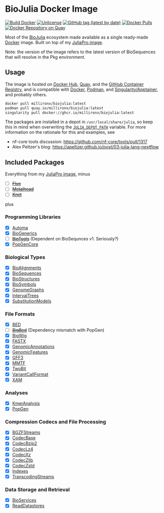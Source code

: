 # BioJulia Docker Image

[![Build Docker](https://github.com/MillironX/docker-BioJulia/actions/workflows/build_docker.yml/badge.svg)](https://github.com/MillironX/docker-BioJulia/actions/workflows/build_docker.yml)
[![Unlicense](https://img.shields.io/github/license/MillironX/docker-BioJulia)](https://github.com/MillironX/docker-BioJulia/blob/master/LICENSE)
[![GitHub tag (latest by date)](https://img.shields.io/github/v/tag/MillironX/docker-BioJulia)](https://github.com/MillironX/docker-BioJulia/tags)
[![Docker Pulls](https://img.shields.io/docker/pulls/millironx/biojulia)](https://hub.docker.com/r/millironx/biojulia)
[![Docker Repository on Quay](https://quay.io/repository/millironx/biojulia/status "Docker Repository on Quay")](https://quay.io/repository/millironx/biojulia)

Most of the [BioJulia] ecosystem made available as a single ready-made [Docker]
image. Built on top of my [JuliaPro image].

Note: the version of the image refers to the latest version of BioSequences that
will resolve in the Pkg environment.

## Usage

The image is hosted on [Docker Hub], [Quay], and the [GitHub Container
Registry], and is compatible with [Docker], [Podman], and
[Singularity/Apptainer], and probably others.

```bash
docker pull millironx/biojulia:latest
podman pull quay.io/millironx/biojulia:latest
singularity pull docker://ghcr.io/millironx/biojulia:latest
```

The packages are installed in a depot in `/usr/local/share/julia`, so keep this
in mind when overwriting the [`JULIA_DEPOT_PATH`] variable. For more information
on the rationale for this and examples, see

- nf-core tools discussion: <https://github.com/nf-core/tools/pull/1317>
- Alex Peltzer's blog: <https://apeltzer.github.io/post/03-julia-lang-nextflow>

## Included Packages

Everything from my [JuliaPro image], minus

- [ ] ~~[Flux](https://github.com/FluxML/Flux.jl)~~
- [ ] ~~[Metalhead](https://github.com/FluxML/Metalhead.jl)~~
- [ ] ~~[Knet](https://github.com/denizyuret/Knet.jl)~~

plus

### Programming Libraries

- [x] [Automa](https://github.com/BioJulia/Automa.jl)
- [x] [BioGenerics](https://github.com/BioJulia/BioGenerics.jl)
- [ ] ~~[BioTools](https://github.com/BioJulia/BioTools.jl)~~ (Dependent on
  BioSequnces v1. Seriously?)
- [x] [PopGenCore](https://github.com/BioJulia/PopGenCore.jl)

### Biological Types

- [x] [BioAlignments](https://github.com/MillironX/BioAlignments.jl)
- [x] [BioSequences](https://github.com/BioJulia/BioSequences.jl)
- [x] [BioStructures](https://github.com/BioJulia/BioStructures.jl)
- [x] [BioSymbols](https://github.com/BioJulia/BioSymbols.jl)
- [x] [GenomeGraphs](https://github.com/BioJulia/GenomeGraphs.jl)
- [x] [IntervalTrees](https://github.com/BioJulia/IntervalTrees.jl)
- [x] [SubstitutionModels](https://github.com/BioJulia/SubstitutionModels.jl)

### File Formats

- [x] [BED](https://github.com/BioJulia/BED.jl)
- [ ] ~~[BigBed](https://github.com/BioJulia/BigBed.jl)~~ (Dependency mismatch
  with PopGen)
- [x] [BigWig](https://github.com/BioJulia/BigWig.jl)
- [x] [FASTX](https://github.com/BioJulia/FASTX.jl)
- [x] [GenomicAnnotations](https://github.com/BioJulia/GenomicAnnotations.jl)
- [x] [GenomicFeatures](https://github.com/BioJulia/GenomicFeatures.jl)
- [x] [GFF3](https://github.com/BioJulia/GFF3.jl)
- [x] [MMTF](https://github.com/BioJulia/MMTF.jl)
- [x] [TwoBit](https://github.com/BioJulia/TwoBit.jl)
- [x] [VariantCallFormat](https://github.com/rasmushenningsson/VariantCallFormat.jl)
- [x] [XAM](https://github.com/MillironX/XAM.jl)

### Analyses

- [x] [KmerAnalysis](https://github.com/BioJulia/KmerAnalysis.jl)
- [x] [PopGen](https://github.com/BioJulia/PopGen.jl.git)

### Compression Codecs and File Processing

- [x] [BGZFStreams](https://github.com/BioJulia/BGZFStreams.jl)
- [x] [CodecBase](https://github.com/bicycle1885/CodecBase.jl)
- [x] [CodecBzip2](https://github.com/bicycle1885/CodecBzip2.jl)
- [x] [CodecLz4](https://github.com/invenia/CodecLz4.jl)
- [x] [CodecXz](https://github.com/bicycle1885/CodecXz.jl)
- [x] [CodecZlib](https://github.com/bicycle1885/CodecZlib.jl)
- [x] [CodecZstd](https://github.com/bicycle1885/CodecZstd.jl)
- [x] [Indexes](https://github.com/BioJulia/Indexes.jl)
- [x] [TranscodingStreams](https://github.com/JuliaIO/TranscodingStreams.jl)

### Data Storage and Retrieval

- [x] [BioServices](https://github.com/BioJulia/BioServices.jl)
- [x] [ReadDatastores](https://github.com/BioJulia/ReadDatastores.jl)

[`JULIA_DEPOT_PATH`]: https://docs.julialang.org/en/v1/manual/environment-variables/#JULIA_DEPOT_PATH
[biojulia]: https://biojulia.net
[docker hub]: https://hub.docker.com
[docker]: https://www.docker.com
[github container registry]: https://ghcr.io
[juliapro image]: https://github.com/MillironX/docker-JuliaPro
[podman]: https://podman.io
[quay]: https://quay.io
[singularity/apptainer]: https://apptainer.org
